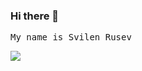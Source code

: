 ### Hi there 👋 

<samp> My name is Svilen Rusev</samp>

![](http://www.reactiongifs.us/wp-content/uploads/2013/10/nuh_uh_conan_obrien.gif|width=22)




<!--
**svilen-rusev/svilen-rusev** is a ✨ _special_ ✨ repository because its `README.md` (this file) appears on your GitHub profile.

Here are some ideas to get you started:

- 🔭 I’m currently working on ...
- 🌱 I’m currently learning ...
- 👯 I’m looking to collaborate on ...
- 🤔 I’m looking for help with ...
- 💬 Ask me about ...
- 📫 How to reach me: ...
- 😄 Pronouns: ...
- ⚡ Fun fact: ...
-->
